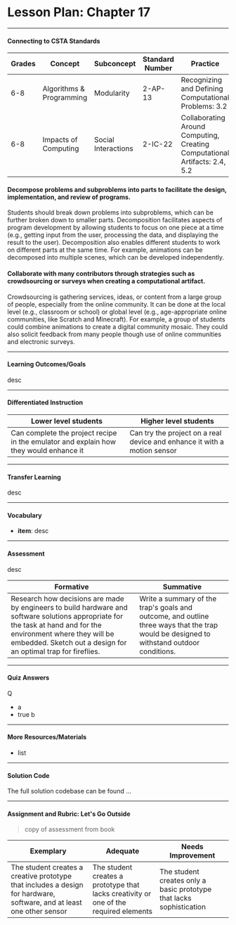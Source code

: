 # Lesson Plan: Chapter 17
---
#### Connecting to CSTA Standards

Grades | Concept | Subconcept | Standard Number | Practice
---|---|---|---|---
6-8 | Algorithms & Programming | Modularity | 2-AP-13 | Recognizing and Defining Computational Problems: 3.2 |
6-8 | Impacts of Computing | Social Interactions | 2-IC-22 | Collaborating Around Computing, Creating Computational Artifacts: 2.4, 5.2 |

#### Decompose problems and subproblems into parts to facilitate the design, implementation, and review of programs.

Students should break down problems into subproblems, which can be further broken down to smaller parts. Decomposition facilitates aspects of program development by allowing students to focus on one piece at a time (e.g., getting input from the user, processing the data, and displaying the result to the user). Decomposition also enables different students to work on different parts at the same time. For example, animations can be decomposed into multiple scenes, which can be developed independently.

#### Collaborate with many contributors through strategies such as crowdsourcing or surveys when creating a computational artifact.

Crowdsourcing is gathering services, ideas, or content from a large group of people, especially from the online community. It can be done at the local level (e.g., classroom or school) or global level (e.g., age-appropriate online communities, like Scratch and Minecraft). For example, a group of students could combine animations to create a digital community mosaic. They could also solicit feedback from many people though use of online communities and electronic surveys.

---

#### Learning Outcomes/Goals

desc

---

#### Differentiated Instruction

Lower level students | Higher level students
---|---
Can complete the project recipe in the emulator and explain how they would enhance it | Can try the project on a real device and enhance it with a motion sensor

---

#### Transfer Learning

desc

---

#### Vocabulary

- **item**: desc 



---

#### Assessment

desc

Formative | Summative
---|---
Research how decisions are made by engineers to build hardware and software solutions appropriate for the task at hand and for the environment where they will be embedded. Sketch out a design for an optimal trap for fireflies. | Write a summary of the trap's goals and outcome, and outline three ways that the trap would be designed to withstand outdoor conditions.

---

#### Quiz Answers

Q
 - a
 - <span class="highlight">true b</span>



---

#### More Resources/Materials

- list

---

#### Solution Code

The full solution codebase can be found ...

---

#### Assignment and Rubric: Let's Go Outside

> copy of assessment from book

Exemplary | Adequate | Needs Improvement 
---|---|---
The student creates a creative prototype that includes a design for hardware, software, and at least one other sensor | The student creates a prototype that lacks creativity or one of the required elements | The student creates only a basic prototype that lacks sophistication

